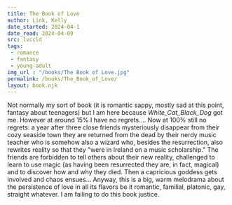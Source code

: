 ```yaml
---
title: The Book of Love
author: Link, Kelly
date_started: 2024-04-1
date_read: 2024-04-09
src: lvccld
tags: 
 - romance
 - fantasy
 - young-adult 
img_url : "/books/The Book of Love.jpg"
permalink: /books/The_Book_of_Love/
layout: book.njk
---
```

Not normally my sort of book (it is romantic sappy, mostly sad at this point, fantasy about teenagers) but I am here because _White_Cat_Black_Dog_ got me.  However at around 15% I have no regrets.... Now at 100% still no regrets: a year after three close friends mysteriously disappear from their cozy seaside town they are returned from the dead by their nerdy music teacher who is somehow also a wizard who, besides the resurrection, also rewrites reality so that they "were in Ireland on a music scholarship." The friends are forbidden to tell others about their new reality, challenged to learn to use magic (as having been resurrected they are, in fact, magical) and to discover how and why they died.  Then a capricious goddess gets involved and chaos ensues...  Anyway, this is a big, warm melodrama about the persistence of love in all its flavors be it romantic, familial, platonic, gay, straight whatever. I am failing to do this book justice.
